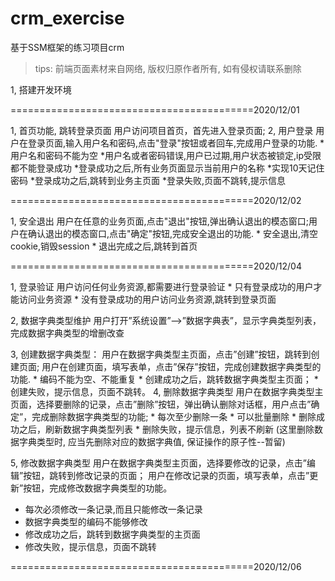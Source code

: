 # crm_exercise
基于SSM框架的练习项目crm   
> tips: 前端页面素材来自网络, 版权归原作者所有, 如有侵权请联系删除

1, 搭建开发环境

==========================================2020/12/01

1, 首页功能, 跳转登录页面
   用户访问项目首页，首先进入登录页面;
2, 用户登录
   用户在登录页面,输入用户名和密码,点击"登录"按钮或者回车,完成用户登录的功能.
	*用户名和密码不能为空
	*用户名或者密码错误,用户已过期,用户状态被锁定,ip受限 都不能登录成功
	*登录成功之后,所有业务页面显示当前用户的名称
	*实现10天记住密码
	*登录成功之后,跳转到业务主页面
	*登录失败,页面不跳转,提示信息

==========================================2020/12/02

1, 安全退出
   用户在任意的业务页面,点击"退出"按钮,弹出确认退出的模态窗口;用户在确认退出的模态窗口,点击"确定"按钮,完成安全退出的功能.
   	* 安全退出,清空cookie,销毁session
   	* 退出完成之后,跳转到首页
   	
==========================================2020/12/04

1, 登录验证
   	用户访问任何业务资源,都需要进行登录验证
   	* 只有登录成功的用户才能访问业务资源
   	* 没有登录成功的用户访问业务资源,跳转到登录页面
   	
2, 数据字典类型维护
    用户打开”系统设置”-->”数据字典表”，显示字典类型列表，完成数据字典类型的增删改查

3, 创建数据字典类型：
   用户在数据字典类型主页面，点击”创建”按钮，跳转到创建页面; 
   用户在创建页面，填写表单，点击”保存”按钮，完成创建数据字典类型的功能.
    * 编码不能为空、不能重复
    * 创建成功之后，跳转数据字典类型主页面；
    * 创建失败，提示信息，页面不跳转。
4, 删除数据字典类型
  用户在数据字典类型主页面，选择要删除的记录，点击”删除”按钮，弹出确认删除对话框，用户点击”确定”，完成删除数据字典类型的功能; 
    * 每次至少删除一条
    * 可以批量删除
    * 删除成功之后，刷新数据字典类型列表
    * 删除失败，提示信息，列表不刷新
    (这里删除数据字典类型时, 应当先删除对应的数据字典值, 保证操作的原子性--暂留)

5, 修改数据字典类型
  用户在数据字典类型主页面，选择要修改的记录，点击”编辑”按钮，跳转到修改记录的页面；
  用户在修改记录的页面，填写表单，点击”更新”按钮，完成修改数据字典类型的功能。
   * 每次必须修改一条记录,而且只能修改一条记录
   * 数据字典类型的编码不能够修改
   * 修改成功之后，跳转到数据字典类型的主页面
   * 修改失败，提示信息，页面不跳转


==========================================2020/12/06